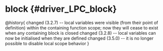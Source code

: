 block {#driver_LPC_block}
=========================
@history{
changed (3.2.7) -- local variables were visible (from their point of definition) within the containing function scope; now they will cease to exist when any containing block is closed
changed (3.2.8) -- local variables can now be initialised when they are defined
changed (3.5.0) -- it is no longer possible to disable local scope behavior
}

